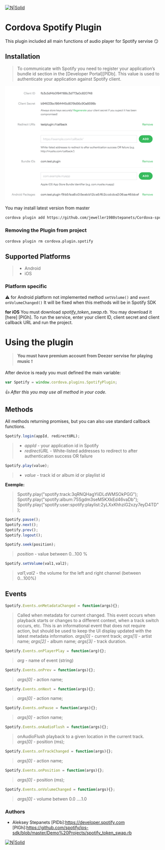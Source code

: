 [![N|Solid](http://procoders.tech/art/powered.png)](http://procoders.tech/)

# Cordova Spotify Plugin
This plugin included all main functions of audio player for Spotify servise :smirk:

## Installation
> To communicate with Spotify you need to register your application’s bundle id section in the [Developer Portal][PlDb]. This value is used to authenticate your application against Spotify client.

![Image alt](https://github.com/jeweller1980stepanets/image/blob/master/1.png)

You may install latest version from master
```sh
cordova plugin add https://github.com/jeweller1980stepanets/Cordova-spotify-plugin-ios-android --variable URL_SCHEME="your custom url scheme"
```
### Removing the Plugin from project
```sh
cordova plugin rm cordova.plugin.spotify
```
## Supported Platforms
> - Android
> - iOS

### Platform specific
:warning: for Android platform not implemented method `setVolume()` and `event onVolumeChanged()`
It will be fixed when this methods will be in Spotify SDK

**for iOS**
You must download *spotify_token_swap.rb*. You may download it [here] [PlGh].
To run the service, enter your client ID, client secret and client callback URL and run the project.

# Using the plugin
> **You must have premium account from Deezer servise for playing music** :exclamation:

After device is ready you must defined the main variable:
```javascript
var Spotify = window.cordova.plugins.SpotifyPlugin;
```
:thumbsup: *After this you may use all method in your code.*

## Methods
All methods returning promises, but you can also use standard callback functions.

```javascript
Spotify.login(appId, redirectURL);
```
> - *appId* - your application id in Spotify
> - *redirectURL* - White-listed addresses to redirect to after authentication success OR failure 

```javascript
Spotify.play(value);
```
> - *value* - track id or album id or playlist id

**Exemple:**
> Spotify.play("spotify:track:3qRNQHagYiiDLdWMSOkPGG");
> Spotify.play("spotify:album:75Sgdm3seM5KXkEd46vaDb");
> Spotify.play("spotify:user:spotify:playlist:2yLXxKhhziG2xzy7eyD4TD");


```javascript
Spotify.pause();
Spotify.next();
Spotify.prev();
Spotify.logout();
```
```javascript
Spotify.seek(position);
```
> *position* - value between 0...100 %

```javascript
Spotify.setVolume(val1,val2);
```
> *val1,val2* - the volume for the left and right channel (between 0...100%)


## Events
```javascript
Spotify.Events.onMetadataChanged = function(args){};
```
>Called when metadata for current changed.
 This event occurs when playback starts or changes to a different context,
 when a track switch occurs, etc. This is an informational event that does
 not require action, but should be used to keep the UI display updated with
 the latest metadata information.
> *args[0]* - current track;
> *args[1]* - artist name;
> *args[2]* - album name;
> *args[3]* - track duration.

```javascript
Spotify.Events.onPlayerPlay = function(arg){};
```
> *arg* - name of event (string)

```javascript
Spotify.Events.onPrev = function(args){};
```
> *args[0]*  - action name;

```javascript
Spotify.Events.onNext = function(args){};
```
> *args[0]*  - action name;        
     
```javascript
Spotify.Events.onPause = function(args){};
```
> *args[0]*  - action name;    
      
```javascript
Spotify.Events.onAudioFlush = function(args){};
```
> onAudioFlush playback to a given location in the current track.
> *args[0]*  - position (ms); 
   
```javascript
Spotify.Events.onTrackChanged = function(args){};
```
> *args[0]*  - action name;      
  
```javascript
Spotify.Events.onPosition = function(args){};
```
> *args[0]*  - position (ms);      
      
```javascript
Spotify.Events.onVolumeChanged = function(args){};
```
> *args[0]*  - volume betwen 0.0 ....1.0
    
### Authors
 - Aleksey Stepanets
[PlDb]:<https://developer.spotify.com>
[PlGh]:<https://github.com/spotify/ios-sdk/blob/master/Demo%20Projects/spotify_token_swap.rb>

[![N|Solid](http://procoders.tech/art/powered.png)](http://procoders.tech/)
